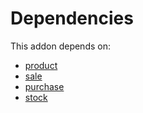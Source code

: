 # Dependencies

This addon depends on:

- [product](../../../../../oca-ocb-sale/odoo-bringout-oca-ocb-product)
- [sale](../../../../../oca-ocb-sale/odoo-bringout-oca-ocb-sale)
- [purchase](../../../../../oca-ocb-core/odoo-bringout-oca-ocb-purchase)
- [stock](../../../../../oca-ocb-warehouse/odoo-bringout-oca-ocb-stock)
